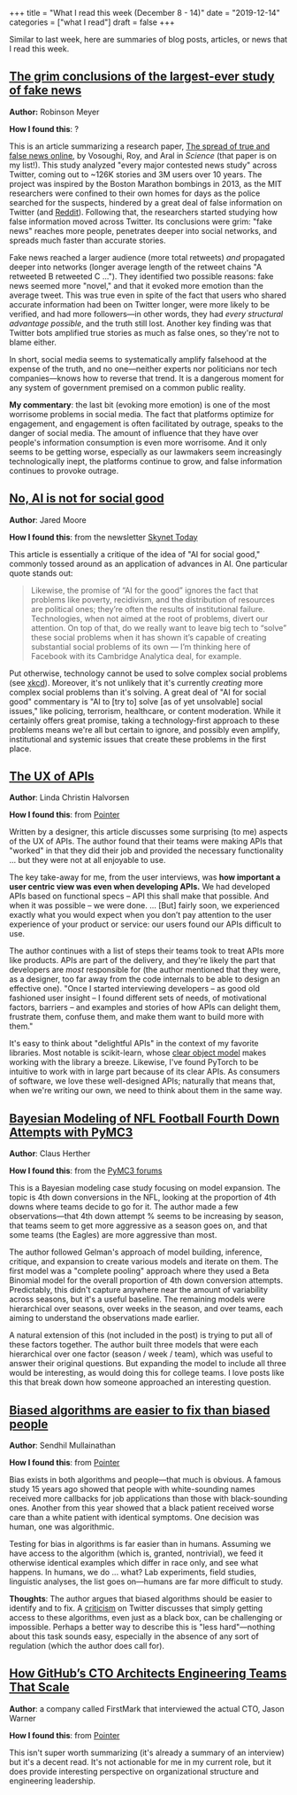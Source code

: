 +++
title = "What I read this week (December 8 - 14)"
date = "2019-12-14"
categories = ["what I read"]
draft = false
+++

Similar to last week, here are summaries of blog posts, articles, or news that I read this week. <!--more-->

## [The grim conclusions of the largest-ever study of fake news](https://www.theatlantic.com/technology/archive/2018/03/largest-study-ever-fake-news-mit-twitter/555104/)
**Author:** Robinson Meyer

**How I found this**: ?

This is an article summarizing a research paper, [The spread of true and false news online](http://science.sciencemag.org/cgi/doi/10.1126/science.aap9559), by Vosoughi, Roy, and Aral in *Science* (that paper is on my list!). This study analyzed "every major contested news study" across Twitter, coming out to ~126K stories and 3M users over 10 years. The project was inspired by the Boston Marathon bombings in 2013, as the MIT researchers were confined to their own homes for days as the police searched for the suspects, hindered by a great deal of false information on Twitter (and [Reddit](https://www.theatlantic.com/national/archive/2013/04/reddit-find-boston-bombers-founder-interview/315987/)). Following that, the researchers started studying how false information moved across Twitter. Its conclusions were grim: "fake news" reaches more people, penetrates deeper into social networks, and spreads much faster than accurate stories.

Fake news reached a larger audience (more total retweets) *and* propagated deeper into networks (longer average length of the retweet chains "A retweeted B retweeted C ..."). They identified two possible reasons: fake news seemed more "novel," and that it evoked more emotion than the average tweet. This was true even in spite of the fact that users who shared accurate information had been on Twitter longer, were more likely to be verified, and had more followers—in other words, they had *every structural advantage possible*, and the truth still lost. Another key finding was that Twitter bots amplified true stories as much as false ones, so they're not to blame either.

In short, social media seems to systematically amplify falsehood at the expense of the truth, and no one—neither experts nor politicians nor tech companies—knows how to reverse that trend. It is a dangerous moment for any system of government premised on a common public reality.

**My commentary**: the last bit (evoking more emotion) is one of the most worrisome problems in social media. The fact that platforms optimize for engagement, and engagement is often facilitated by outrage, speaks to the danger of social media. The amount of influence that they have over people's information consumption is even more worrisome. And it only seems to be getting worse, especially as our lawmakers seem increasingly technologically inept, the platforms continue to grow, and false information continues to provoke outrage.

## [No, AI is not for social good](https://venturebeat.com/2019/11/23/no-ai-is-not-for-social-good/)
**Author**: Jared Moore

**How I found this**: from the newsletter [Skynet Today](https://www.skynettoday.com/)

This article is essentially a critique of the idea of "AI for social good," commonly tossed around as an application of advances in AI. One particular quote stands out:

> Likewise, the promise of “AI for the good” ignores the fact that problems like poverty, recidivism, and the distribution of resources are political ones; they’re often the results of institutional failure. Technologies, when not aimed at the root of problems, divert our attention. On top of that, do we really want to leave big tech to “solve” these social problems when it has shown it’s capable of creating substantial social problems of its own — I’m thinking here of Facebook with its Cambridge Analytica deal, for example.

Put otherwise, technology cannot be used to solve complex social problems (see [xkcd](https://xkcd.com/1831/)). Moreover, it's not unlikely that it's currently *creating* more complex social problems than it's solving. A great deal of "AI for social good" commentary is "AI to [try to] solve [as of yet unsolvable] social issues," like policing, terrorism, healthcare, or content moderation. While it certainly offers great promise, taking a technology-first approach to these problems means we're all but certain to ignore, and possibly even amplify, institutional and systemic issues that create these problems in the first place.

## [The UX of APIs](https://ux.christmas/2019/11)
**Author**: Linda Christin Halvorsen

**How I found this**: from [Pointer](https://pointer.io)

Written by a designer, this article discusses some surprising (to me) aspects of the UX of APIs. The author found that their teams were making APIs that "worked" in that they did their job and provided the necessary functionality ... but they were not at all enjoyable to use.

The key take-away for me, from the user interviews, was **how important a user centric view was even when developing APIs.** We had developed APIs based on functional specs – API this shall make that possible. And when it was possible – we were done. ... [But] fairly soon, we experienced exactly what you would expect when you don’t pay attention to the user experience of your product or service: our users found our APIs difficult to use.

The author continues with a list of steps their teams took to treat APIs more like products. APIs are part of the delivery, and they're likely the part that developers are *most* responsible for (the author mentioned that they were, as a designer, too far away from the code internals to be able to design an effective one). "Once I started interviewing developers – as good old fashioned user insight – I found different sets of needs, of motivational factors, barriers – and examples and stories of how APIs can delight them, frustrate them, confuse them, and make them want to build more with them."

It's easy to think about "delightful APIs" in the context of my favorite libraries. Most notable is scikit-learn, whose [clear object model](https://scikit-learn.org/stable/modules/classes.html) makes working with the library a breeze. Likewise, I've found PyTorch to be intuitive to work with in large part because of its clear APIs. As consumers of software, we love these well-designed APIs; naturally that means that, when we're writing our own, we need to think about them in the same way.

## [Bayesian Modeling of NFL Football Fourth Down Attempts with PyMC3](https://calogica.com/pymc3/python/2019/12/08/nfl-4thdown-attempts.html)
**Author**: Claus Herther

**How I found this**: from the [PyMC3 forums](https://discourse.pymc.io/t/bayesian-modeling-of-nfl-football-fourth-down-attempts-with-pymc3/4198)

This is a Bayesian modeling case study focusing on model expansion. The topic is 4th down conversions in the NFL, looking at the proportion of 4th downs where teams decide to go for it. The author made a few observations—that 4th down attempt % seems to be increasing by season, that teams seem to get more aggressive as a season goes on, and that some teams (the Eagles) are more aggressive than most.

The author followed Gelman's approach of model building, inference, critique, and expansion to create various models and iterate on them. The first model was a "complete pooling" approach where they used a Beta Binomial model for the overall proportion of 4th down conversion attempts. Predictably, this didn't capture anywhere near the amount of variability across seasons, but it's a useful baseline. The remaining models were hierarchical over seasons, over weeks in the season, and over teams, each aiming to understand the observations made earlier.

A natural extension of this (not included in the post) is trying to put all of these factors together. The author built three models that were each hierarchical over one factor (season / week / team), which was useful to answer their original questions. But expanding the model to include all three would be interesting, as would doing this for college teams. I love posts like this that break down how someone approached an interesting question.

## [Biased algorithms are easier to fix than biased people](https://www.nytimes.com/2019/12/06/business/algorithm-bias-fix.html)

**Author**: Sendhil Mullainathan

**How I found this**: from [Pointer](https://pointer.io)

Bias exists in both algorithms and people—that much is obvious. A famous study 15 years ago showed that people with white-sounding names received more callbacks for job applications than those with black-sounding ones. Another from this year showed that a black patient received worse care than a white patient with identical symptoms. One decision was human, one was algorithmic.

Testing for bias in algorithms is far easier than in humans. Assuming we have access to the algorithm (which is, granted, nontrivial), we feed it otherwise identical examples which differ in race only, and see what happens. In humans, we do ... what? Lab experiments, field studies, linguistic analyses, the list goes on—humans are far more difficult to study.

**Thoughts**: The author argues that biased algorithms should be easier to identify and to fix. A [criticism](https://twitter.com/felixsalmon/status/1204032018406883328) on Twitter discusses that simply getting access to these algorithms, even just as a black box, can be challenging or impossible. Perhaps a better way to describe this is "less hard"—nothing about this task sounds easy, especially in the absence of any sort of regulation (which the author does call for).

## [How GitHub’s CTO Architects Engineering Teams That Scale](https://medium.com/@FirstMark/githubs-cto-on-architecting-engineering-teams-that-scale-cb79dd6132ae)
**Author**: a company called FirstMark that interviewed the actual CTO, Jason Warner

**How I found this**: from [Pointer](https://pointer.io)

This isn't super worth summarizing (it's already a summary of an interview) but it's a decent read. It's not actionable for me in my current role, but it does provide interesting perspective on organizational structure and engineering leadership.
